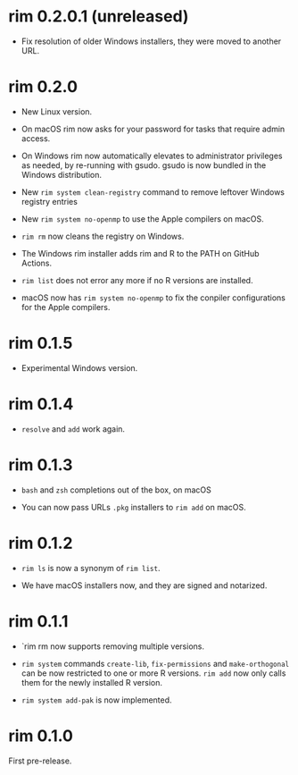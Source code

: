 
# rim 0.2.0.1 (unreleased)

* Fix resolution of older Windows installers, they were moved to
  another URL.

# rim 0.2.0

* New Linux version.

* On macOS rim now asks for your password for tasks that require admin
  access.

* On Windows rim now automatically elevates to administrator privileges
  as needed, by re-running with gsudo. gsudo is now bundled in the
  Windows distribution.

* New `rim system clean-registry` command to remove leftover Windows
  registry entries

* New `rim system no-openmp` to use the Apple compilers on macOS.

* `rim rm` now cleans the registry on Windows.

* The Windows rim installer adds rim and R to the PATH on GitHub Actions.

* `rim list` does not error any more if no R versions are installed.

* macOS now has `rim system no-openmp` to fix the conpiler configurations
  for the Apple compilers.

# rim 0.1.5

* Experimental Windows version.

# rim 0.1.4

* `resolve` and `add` work again.

# rim 0.1.3

* `bash` and `zsh` completions out of the box, on macOS

* You can now pass URLs `.pkg` installers to `rim add` on macOS.

# rim 0.1.2

* `rim ls` is now a synonym of `rim list`.

* We have macOS installers now, and they are signed and notarized.

# rim 0.1.1

* `rim rm now supports removing multiple versions.

* `rim system` commands `create-lib`, `fix-permissions` and
  `make-orthogonal` can be now restricted to one or more R versions.
  `rim add` now only calls them for the newly installed R version.

* `rim system add-pak` is now implemented.

# rim 0.1.0

First pre-release.
